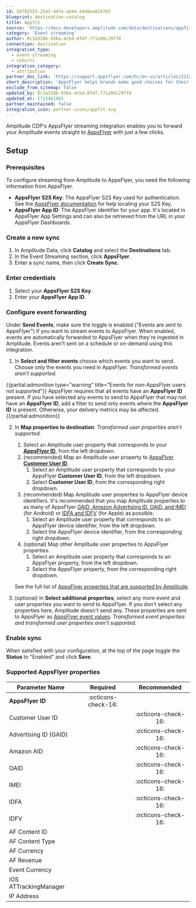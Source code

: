 ```yaml
---
id: b9792555-2543-447e-ab44-4446ea024765
blueprint: destination-catalog
title: Appfit
source: 'https://docs.developers.amplitude.com/data/destinations/appfit'
category: 'Event streaming'
author: 0c3a318b-936a-4cbd-8fdf-771a90c297f0
connection: destination
integration_type:
  - event-streaming
  - cohorts
integration_category:
  - attribution
partner_doc_link: 'https://support.appsflyer.com/hc/en-us/articles/211200306-Amplitude-integration-with-AppsFlyer'
short_description: 'AppsFlyer helps brands make good choices for their business and their customers with its advanced measurement, data analytics, deep linking, engagement, fraud protection, data clean room, and privacy-preserving technologies.'
exclude_from_sitemap: false
updated_by: 0c3a318b-936a-4cbd-8fdf-771a90c297f0
updated_at: 1713481965
partner_maintained: false
integration_icon: partner-icons/appfit.svg
---
```

Amplitude CDP's AppsFlyer streaming integration enables you to forward your Amplitude events straight to [AppsFlyer](https://www.appsflyer.com/) with just a few clicks.


## Setup

### Prerequisites

To configure streaming from Amplitude to AppsFlyer, you need the following information from AppsFlyer.

- **AppsFlyer S2S Key**: The AppsFlyer S2S Key used for authentication. See the [AppsFlyer documentation](https://support.appsflyer.com/hc/en-us/articles/360004562377-Managing-API-and-Server-to-server-S2S-tokens) for help locating your S2S Key.
- **AppsFlyer App ID**: The AppsFlyer identifier for your app. It's located in AppsFlyer App Settings and can also be retrieved from the URL in your AppsFlyer Dashboards.

### Create a new sync

1. In Amplitude Data, click **Catalog** and select the **Destinations** tab.
2. In the Event Streaming section, click **AppsFlyer**.
3. Enter a sync name, then click **Create Sync**.

### Enter credentials

1. Select your **AppsFlyer S2S Key**.
2. Enter your **AppsFlyer App ID**.

### Configure event forwarding

Under **Send Events**, make sure the toggle is enabled ("Events are sent to AppsFlyer") if you want to stream events to AppsFlyer. When enabled, events are automatically forwarded to AppsFlyer when they're ingested in Amplitude. Events aren't sent on a schedule or on-demand using this integration.

1. In **Select and filter events** choose which events you want to send. Choose only the events you need in AppsFlyer. _Transformed events aren't supported._

{{partial:admonition type="warning" title="Events for non-AppsFlyer users not supported"}}
AppsFlyer requires that all events have an **AppsFlyer ID** present. If you have selected any events to send to AppsFlyer that may not have an **AppsFlyer ID**, add a filter to send only events where the **AppsFlyer ID** is present. Otherwise, your delivery metrics may be affected.
{{/partial:admonition}}

2. In **Map properties to destination**:
    _Transformed user properties aren't supported._

    1. Select an Amplitude user property that corresponds to your [**AppsFlyer ID**](https://support.appsflyer.com/hc/en-us/articles/4408847686161-Device-identifiers#appsflyer-id), from the left dropdown.
    2. (recommended) Map an Amplitude user property to [AppsFlyer **Customer User ID**](https://support.appsflyer.com/hc/en-us/articles/4408847686161-Device-identifiers#customer-user-id).
        1. Select an Amplitude user property that corresponds to your AppsFlyer **Customer User ID**, from the left dropdown.
        2. Select **Customer User ID**, from the corresponding right dropdown.
    3. (recommended) Map Amplitude user properties to AppsFlyer device identifiers. It's recommended that you map Amplitude properties to as many of AppsFlyer [GAID, Amazon Advertising ID, OAID, and IMEI](https://support.appsflyer.com/hc/en-us/articles/4408847686161-Device-identifiers#android-device-identifiers) (for Android) or [IDFA and IDFV](https://support.appsflyer.com/hc/en-us/articles/4408847686161-Device-identifiers#apple-device-identifiers) (for Apple) as possible.
        1. Select an Amplitude user property that corresponds to an AppsFlyer device identifier, from the left dropdown.
        2. Select the AppsFlyer device identifier, from the corresponding right dropdown.
    4. (optional) Map other Amplitude user properties to AppsFlyer properties.
        1. Select an Amplitude user property that corresponds to an AppsFlyer property, from the left dropdown.
        2. Select the AppsFlyer property, from the corresponding right dropdown.

    See the full list of [AppsFlyer properties that are supported by Amplitude](#supported-appsflyer-properties).

2. (optional) In **Select additional properties**, select any more event and user properties you want to send to AppsFlyer. If you don't select any properties here, Amplitude doesn't send any. These properties are sent to AppsFlyer as [AppsFlyer event values](https://dev.appsflyer.com/hc/reference/post_s2s_inappevent). _Transformed event properties and transformed user properties aren't supported._

### Enable sync

When satisfied with your configuration, at the top of the page toggle the **Status** to "Enabled" and click **Save**.

### Supported AppsFlyer properties

| Parameter Name        | Required              | Recommended         |
|-----------------------|:---------------------:|:-------------------:|
| **AppsFlyer ID**      | :octicons-check-16:   |                     |
| Customer User ID      |                       | :octicons-check-16: |
| Advertising ID (GAID) |                       | :octicons-check-16: |
| Amazon AID            |                       | :octicons-check-16: |
| OAID                  |                       | :octicons-check-16: |
| IMEI                  |                       | :octicons-check-16: |
| IDFA                  |                       | :octicons-check-16: |
| IDFV                  |                       | :octicons-check-16: |
| AF Content ID         |                       |                     |
| AF Content Type       |                       |                     |
| AF Currency           |                       |                     |
| AF Revenue            |                       |                     |
| Event Currency        |                       |                     |
| iOS ATTrackingManager |                       |                     |
| IP Address            |                       |                     |